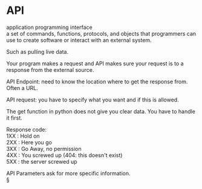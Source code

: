 # API
application programming interface   
a set of commands, functions, protocols, and objects that programmers
can use to create software or interact with an external system. 

Such as pulling live data.  

Your program makes a request and API makes sure your request is 
to a response from the external source. 

API Endpoint: need to know the location where to get the response from.
Often a URL.

API request: you have to specify what you want and if this is allowed.

The get function in python does not give you clear data. You have to
handle it first.

Response code:  
1XX : Hold on   
2XX : Here you go   
3XX : Go Away, no permission   
4XX : You screwed up (404: this doesn't exist)  
5XX : the server screwed up 

API Parameters ask for more specific information.   
§